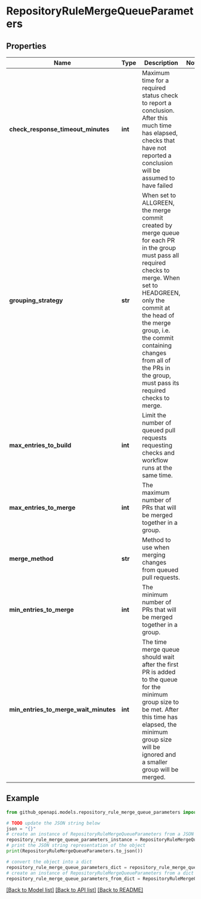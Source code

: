 # RepositoryRuleMergeQueueParameters


## Properties

Name | Type | Description | Notes
------------ | ------------- | ------------- | -------------
**check_response_timeout_minutes** | **int** | Maximum time for a required status check to report a conclusion. After this much time has elapsed, checks that have not reported a conclusion will be assumed to have failed | 
**grouping_strategy** | **str** | When set to ALLGREEN, the merge commit created by merge queue for each PR in the group must pass all required checks to merge. When set to HEADGREEN, only the commit at the head of the merge group, i.e. the commit containing changes from all of the PRs in the group, must pass its required checks to merge. | 
**max_entries_to_build** | **int** | Limit the number of queued pull requests requesting checks and workflow runs at the same time. | 
**max_entries_to_merge** | **int** | The maximum number of PRs that will be merged together in a group. | 
**merge_method** | **str** | Method to use when merging changes from queued pull requests. | 
**min_entries_to_merge** | **int** | The minimum number of PRs that will be merged together in a group. | 
**min_entries_to_merge_wait_minutes** | **int** | The time merge queue should wait after the first PR is added to the queue for the minimum group size to be met. After this time has elapsed, the minimum group size will be ignored and a smaller group will be merged. | 

## Example

```python
from github_openapi.models.repository_rule_merge_queue_parameters import RepositoryRuleMergeQueueParameters

# TODO update the JSON string below
json = "{}"
# create an instance of RepositoryRuleMergeQueueParameters from a JSON string
repository_rule_merge_queue_parameters_instance = RepositoryRuleMergeQueueParameters.from_json(json)
# print the JSON string representation of the object
print(RepositoryRuleMergeQueueParameters.to_json())

# convert the object into a dict
repository_rule_merge_queue_parameters_dict = repository_rule_merge_queue_parameters_instance.to_dict()
# create an instance of RepositoryRuleMergeQueueParameters from a dict
repository_rule_merge_queue_parameters_from_dict = RepositoryRuleMergeQueueParameters.from_dict(repository_rule_merge_queue_parameters_dict)
```
[[Back to Model list]](../README.md#documentation-for-models) [[Back to API list]](../README.md#documentation-for-api-endpoints) [[Back to README]](../README.md)


